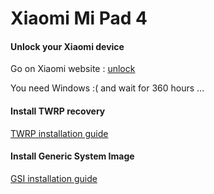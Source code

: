 # Xiaomi Mi Pad 4

#### Unlock your Xiaomi device

Go on Xiaomi website : [unlock](https://en.miui.com/unlock/)

You need Windows :( and wait for 360 hours ...

#### Install TWRP recovery 

[TWRP installation guide](https://github.com/GBouerat/xiaomi_mi_pad_4/tree/master/TWRP)

#### Install Generic System Image

[GSI installation guide](https://github.com/GBouerat/xiaomi_mi_pad_4/tree/master/ROM)